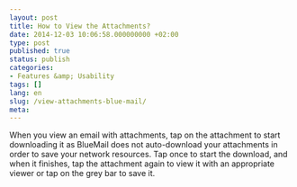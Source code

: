 ```yaml
---
layout: post
title: How to View the Attachments?
date: 2014-12-03 10:06:58.000000000 +02:00
type: post
published: true
status: publish
categories:
- Features &amp; Usability
tags: []
lang: en
slug: /view-attachments-blue-mail/
meta:
---
```


When you view an email with attachments, tap on the attachment to start downloading it as BlueMail does not auto-download your attachments in order to save your network resources. Tap once to start the download, and when it finishes, tap the attachment again to view it with an appropriate viewer or tap on the grey bar to save it.
